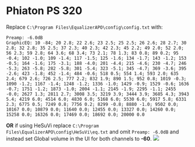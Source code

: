 # Phiaton PS 320
Replace `C:\Program Files\EqualizerAPO\config\config.txt` with:
```
Preamp: -6.0dB
GraphicEQ: 10 -84; 20 2.8; 22 2.6; 23 2.5; 25 2.5; 26 2.6; 28 2.7; 30 2.8; 32 2.8; 35 2.5; 37 2.3; 40 2.3; 42 2.3; 45 2.2; 49 2.0; 52 2.0; 56 2.3; 59 2.8; 64 3.6; 68 3.4; 73 2.1; 78 1.3; 83 0.8; 89 0.2; 95 -0.4; 102 -1.0; 109 -1.4; 117 -1.5; 125 -1.6; 134 -1.7; 143 -1.2; 153 -0.5; 164 -1.6; 175 -3.1; 188 -4.0; 201 -4.4; 215 -4.6; 230 -4.7; 246 -5.3; 263 -5.8; 282 -5.8; 301 -5.4; 323 -5.1; 345 -4.7; 369 -3.6; 395 -2.6; 423 -1.8; 452 -1.4; 484 -0.6; 518 0.5; 554 1.4; 593 2.0; 635 2.4; 679 2.6; 726 2.5; 777 2.2; 832 1.9; 890 1.5; 952 0.8; 1019 -0.3; 1090 -1.2; 1167 -1.4; 1248 -1.2; 1336 -1.0; 1429 -0.9; 1529 -0.6; 1636 -0.7; 1751 -1.2; 1873 -1.0; 2004 -1.1; 2145 -1.9; 2295 -1.1; 2455 -0.0; 2627 1.3; 2811 2.7; 3008 3.5; 3219 3.9; 3444 3.9; 3685 4.3; 3943 5.4; 4219 6.0; 4514 6.0; 4830 6.0; 5168 6.0; 5530 6.0; 5917 5.8; 6331 2.3; 6775 0.5; 7249 0.8; 7756 0.2; 8299 -0.8; 8880 -1.0; 9502 0.0; 10167 0.0; 10879 0.0; 11640 0.0; 12455 0.0; 13327 0.0; 14260 0.0; 15258 0.0; 16326 0.0; 17469 0.0; 18692 0.0; 20000 0.0
```
**OR** if using HeSuVi replace `C:\Program Files\EqualizerAPO\config\HeSuVi\eq.txt` and omit `Preamp: -6.0dB` and instead set Global volume in the UI for both channels to **-60**.
![](https://raw.githubusercontent.com/jaakkopasanen/AutoEq/master/results/Headphone.com/headphoncecom/onear/Phiaton%20PS%20320/Phiaton%20PS%20320.png)